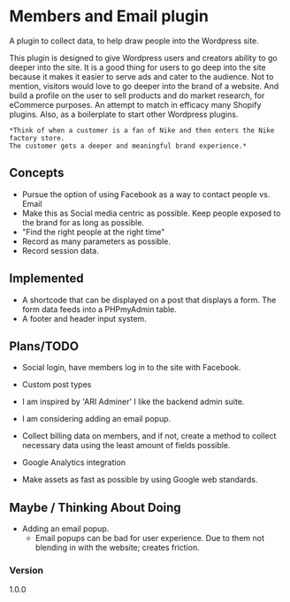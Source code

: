 # Members and Email plugin

A plugin to collect data, to help draw people into the Wordpress site.

This plugin is designed to give Wordpress users and creators ability to go deeper into the site.
It is a good thing for users to go deep into the site because it makes it easier to serve ads and
cater to the audience. Not to mention, visitors would love to go deeper into the brand of a website.
And build a profile on the user to sell products and do market research, for eCommerce purposes. An attempt to match in efficacy many 
Shopify plugins. Also, as a boilerplate to start other Wordpress plugins. 



    *Think of when a customer is a fan of Nike and then enters the Nike factory store.
    The customer gets a deeper and meaningful brand experience.*


## Concepts
*  Pursue the option of using Facebook as a way to contact people vs. Email
*  Make this as Social media centric as possible. Keep people exposed to the brand for as long as possible.
*  "Find the right people at the right time"
*  Record as many parameters as possible.
*  Record session data.



## Implemented
* A shortcode that can be displayed on a post that displays a form. The form data feeds into a PHPmyAdmin table.
* A footer and header input system.


## Plans/TODO
* Social login, have members log in to the site with Facebook.
* Custom post types
* I am inspired by 'ARI Adminer' I like the backend admin suite.
* I am considering adding an email popup.

* Collect billing data on members, and if not, create a method to collect necessary data using the least amount
  of fields possible.
* Google Analytics integration

* Make assets as fast as possible by using Google web standards.




## Maybe / Thinking About Doing
* Adding an email popup.
    - Email popups can be bad for user experience. Due to them not blending in with the website; creates friction.





### Version
1.0.0
